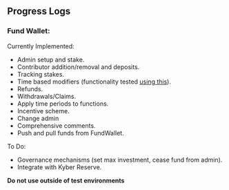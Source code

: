 ## Progress Logs

### Fund Wallet:
Currently Implemented:

* Admin setup and stake.
* Contributor addition/removal and deposits.
* Tracking stakes.
* Time based modifiers (functionality tested [using this](https://github.com/ads365/Time-Based-Modifiers)).
* Refunds.
* Withdrawals/Claims.
* Apply time periods to functions.
* Incentive scheme.
* Change admin
* Comprehensive comments.
* Push and pull funds from FundWallet.

To Do:

* Governance mechanisms (set max investment, cease fund from admin).
* Integrate with Kyber Reserve.

**Do not use outside of test environments**
